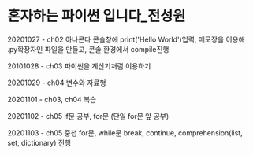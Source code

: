 # 혼자하는 파이썬 입니다_전성원

20201027 - ch02 아나콘다 콘솔창에 print('Hello World')입력, 메모장을 이용해 .py확장자인 파일을 만들고, 콘솔 환경에서 compile진행

20101028 - ch03 파이썬을 계산기처럼 이용하기

20201029 - ch04 변수와 자료형

20201101 - ch03, ch04 복습 

20201102 - ch05 if문 공부, for문 (단일 for문 앞 공부)

20201103 - ch05 중첩 for문, while문 break, continue, comprehension(list, set, dictionary) 진행
